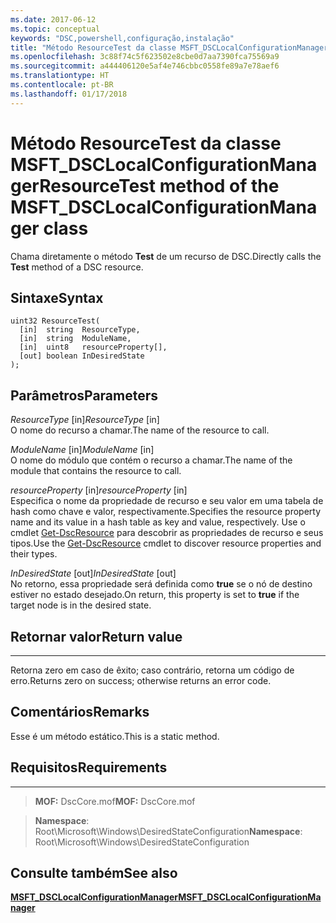 ```yaml
---
ms.date: 2017-06-12
ms.topic: conceptual
keywords: "DSC,powershell,configuração,instalação"
title: "Método ResourceTest da classe MSFT_DSCLocalConfigurationManager"
ms.openlocfilehash: 3c88f74c5f623502e8cbe0d7aa7390fca75569a9
ms.sourcegitcommit: a444406120e5af4e746cbbc0558fe89a7e78aef6
ms.translationtype: HT
ms.contentlocale: pt-BR
ms.lasthandoff: 01/17/2018
---
```

# <a name="resourcetest-method-of-the-msftdsclocalconfigurationmanager-class"></a><span data-ttu-id="7580a-103">Método ResourceTest da classe MSFT_DSCLocalConfigurationManager</span><span class="sxs-lookup"><span data-stu-id="7580a-103">ResourceTest method of the MSFT_DSCLocalConfigurationManager class</span></span>

<span data-ttu-id="7580a-104">Chama diretamente o método **Test** de um recurso de DSC.</span><span class="sxs-lookup"><span data-stu-id="7580a-104">Directly calls the **Test** method of a DSC resource.</span></span>

<a name="syntax"></a><span data-ttu-id="7580a-105">Sintaxe</span><span class="sxs-lookup"><span data-stu-id="7580a-105">Syntax</span></span>
------

```mof
uint32 ResourceTest(
  [in]  string  ResourceType,
  [in]  string  ModuleName,
  [in]  uint8   resourceProperty[],
  [out] boolean InDesiredState
);
```

<a name="parameters"></a><span data-ttu-id="7580a-106">Parâmetros</span><span class="sxs-lookup"><span data-stu-id="7580a-106">Parameters</span></span>
----------

<span data-ttu-id="7580a-107">*ResourceType* \[in\]</span><span class="sxs-lookup"><span data-stu-id="7580a-107">*ResourceType* \[in\]</span></span>  
<span data-ttu-id="7580a-108">O nome do recurso a chamar.</span><span class="sxs-lookup"><span data-stu-id="7580a-108">The name of the resource to call.</span></span>

<span data-ttu-id="7580a-109">*ModuleName* \[in\]</span><span class="sxs-lookup"><span data-stu-id="7580a-109">*ModuleName* \[in\]</span></span>  
<span data-ttu-id="7580a-110">O nome do módulo que contém o recurso a chamar.</span><span class="sxs-lookup"><span data-stu-id="7580a-110">The name of the module that contains the resource to call.</span></span>

<span data-ttu-id="7580a-111">*resourceProperty* \[in\]</span><span class="sxs-lookup"><span data-stu-id="7580a-111">*resourceProperty* \[in\]</span></span>  
<span data-ttu-id="7580a-112">Especifica o nome da propriedade de recurso e seu valor em uma tabela de hash como chave e valor, respectivamente.</span><span class="sxs-lookup"><span data-stu-id="7580a-112">Specifies the resource property name and its value in a hash table as key and value, respectively.</span></span> <span data-ttu-id="7580a-113">Use o cmdlet [Get-DscResource](https://technet.microsoft.com/en-us/library/dn521625.aspx) para descobrir as propriedades de recurso e seus tipos.</span><span class="sxs-lookup"><span data-stu-id="7580a-113">Use the [Get-DscResource](https://technet.microsoft.com/en-us/library/dn521625.aspx) cmdlet to discover resource properties and their types.</span></span>

<span data-ttu-id="7580a-114">*InDesiredState* \[out\]</span><span class="sxs-lookup"><span data-stu-id="7580a-114">*InDesiredState* \[out\]</span></span>  
<span data-ttu-id="7580a-115">No retorno, essa propriedade será definida como **true** se o nó de destino estiver no estado desejado.</span><span class="sxs-lookup"><span data-stu-id="7580a-115">On return, this property is set to **true** if the target node is in the desired state.</span></span>

## <a name="return-value"></a><span data-ttu-id="7580a-116">Retornar valor</span><span class="sxs-lookup"><span data-stu-id="7580a-116">Return value</span></span>
------------

<span data-ttu-id="7580a-117">Retorna zero em caso de êxito; caso contrário, retorna um código de erro.</span><span class="sxs-lookup"><span data-stu-id="7580a-117">Returns zero on success; otherwise returns an error code.</span></span>

## <a name="remarks"></a><span data-ttu-id="7580a-118">Comentários</span><span class="sxs-lookup"><span data-stu-id="7580a-118">Remarks</span></span>

<span data-ttu-id="7580a-119">Esse é um método estático.</span><span class="sxs-lookup"><span data-stu-id="7580a-119">This is a static method.</span></span>

## <a name="requirements"></a><span data-ttu-id="7580a-120">Requisitos</span><span class="sxs-lookup"><span data-stu-id="7580a-120">Requirements</span></span>
------------
><span data-ttu-id="7580a-121">**MOF:** DscCore.mof</span><span class="sxs-lookup"><span data-stu-id="7580a-121">**MOF:** DscCore.mof</span></span>

><span data-ttu-id="7580a-122">**Namespace**: Root\Microsoft\Windows\DesiredStateConfiguration</span><span class="sxs-lookup"><span data-stu-id="7580a-122">**Namespace**: Root\Microsoft\Windows\DesiredStateConfiguration</span></span>


## <a name="see-also"></a><span data-ttu-id="7580a-123">Consulte também</span><span class="sxs-lookup"><span data-stu-id="7580a-123">See also</span></span>


[<span data-ttu-id="7580a-124">**MSFT_DSCLocalConfigurationManager**</span><span class="sxs-lookup"><span data-stu-id="7580a-124">**MSFT_DSCLocalConfigurationManager**</span></span>](msft-dsclocalconfigurationmanager.md)


 

 



